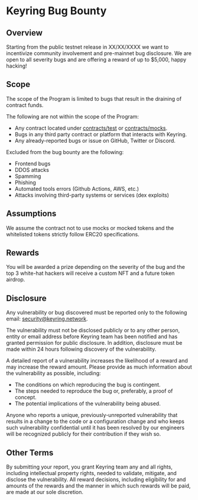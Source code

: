 # Keyring Bug Bounty

## Overview

Starting from the public testnet release in XX/XX/XXXX we want to incentivize community involvement and pre-mainnet bug disclosure.
We are open to all severity bugs and are offering a reward of up to $5,000, happy hacking!

## Scope

The scope of the Program is limited to bugs that result in the draining of contract funds.

The following are not within the scope of the Program:

- Any contract located under [contracts/test](./contracts/test) or [contracts/mocks](./contracts/mocks).
- Bugs in any third party contract or platform that interacts with Keyring.
- Any already-reported bugs or issue on GitHub, Twitter or Discord.

Excluded from the bug bounty are the following:

- Frontend bugs
- DDOS attacks
- Spamming
- Phishing
- Automated tools errors (Github Actions, AWS, etc.)
- Attacks involving third-party systems or services (dex exploits)

## Assumptions

We assume the contract not to use mocks or mocked tokens and the whitelisted tokens strictly follow ERC20 specifications.

## Rewards

You will be awarded a prize depending on the severity of the bug and the top 3 white-hat hackers will receive a custom NFT and a future token airdrop.

## Disclosure

Any vulnerability or bug discovered must be reported only to the following email: [security@keyring.network](mailto:security@keyring.network).

The vulnerability must not be disclosed publicly or to any other person, entity or email address before Keyring team has been notified and has granted permission for public disclosure. In addition, disclosure must be made within 24 hours following discovery of the vulnerability.

A detailed report of a vulnerability increases the likelihood of a reward and may increase the reward amount. Please provide as much information about the vulnerability as possible, including:

- The conditions on which reproducing the bug is contingent.
- The steps needed to reproduce the bug or, preferably, a proof of concept.
- The potential implications of the vulnerability being abused.

Anyone who reports a unique, previously-unreported vulnerability that results in a change to the code or a configuration change and who keeps such vulnerability confidential until it has been resolved by our engineers will be recognized publicly for their contribution if they wish so.

## Other Terms

By submitting your report, you grant Keyring team any and all rights, including intellectual property rights, needed to validate, mitigate, and disclose the vulnerability. All reward decisions, including eligibility for and amounts of the rewards and the manner in which such rewards will be paid, are made at our sole discretion.
